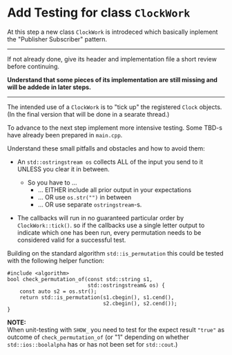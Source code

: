 # Add Testing for class `ClockWork`

At this step a new class `ClockWork` is introdeced which basically
inplement the "Publisher Subscriber" pattern.

* * * * *

If not already done, give its header and implementation file a
short review before continuing.

**Understand that some pieces of its implementation are still
missing and will be addede in later steps.**

* * * * *

The intended use of a `ClockWork` is to "tick up" the registered
`Clock` objects. (In the final version that will be done in a
searate thread.)

To advance to the next step implement more intensive testing.
Some TBD-s have already been prepared in `main.cpp`.

Understand these small pitfalls and obstacles and how to avoid
them:

* An `std::ostringstream os` collects ALL of the input you send
  to it UNLESS you clear it in between.
  * So you have to …
    * … EITHER include all prior output in your expectations
    * … OR use `os.str("")` in between
    * … OR use separate `ostringstream`-s.

* The callbacks will run in no guaranteed particular order by
  `ClockWork::tick()`. so if the callbacks use a single letter
  output to indicate which one has been run, every permutation
  needs to be considered valid for a successful test.

Building on the standard algorithm `std::is_permutation` this
could be tested with the following helper function:

    #include <algorithm>
    bool check_permutation_of(const std::string s1,
                              std::ostringstream& os) {
        const auto s2 = os.str();
        return std::is_permutation(s1.cbegin(), s1.cend(),
                                   s2.cbegin(), s2.cend());
    }

**NOTE:**\
When unit-testing with `SHOW_` you need to test for the
expect result `"true"` as outcome of `check_permutation_of`
(or "1" depending on whether `std::ios::boolalpha` has or
has not been set for `std::cout`.)
